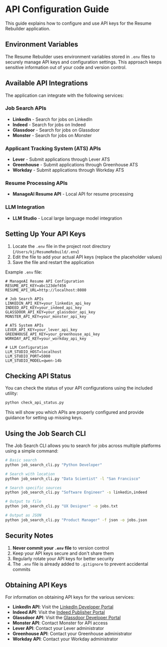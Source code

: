 # API Configuration Guide

This guide explains how to configure and use API keys for the Resume Rebuilder application.

## Environment Variables

The Resume Rebuilder uses environment variables stored in `.env` files to securely manage API keys and configuration settings. This approach keeps sensitive information out of your code and version control.

## Available API Integrations

The application can integrate with the following services:

### Job Search APIs
- **LinkedIn** - Search for jobs on LinkedIn
- **Indeed** - Search for jobs on Indeed
- **Glassdoor** - Search for jobs on Glassdoor
- **Monster** - Search for jobs on Monster

### Applicant Tracking System (ATS) APIs
- **Lever** - Submit applications through Lever ATS
- **Greenhouse** - Submit applications through Greenhouse ATS
- **Workday** - Submit applications through Workday ATS

### Resume Processing APIs
- **ManageAI Resume API** - Local API for resume processing

### LLM Integration
- **LLM Studio** - Local large language model integration

## Setting Up Your API Keys

1. Locate the `.env` file in the project root directory (`/Users/kj/ResumeRebuild/.env`)
2. Edit the file to add your actual API keys (replace the placeholder values)
3. Save the file and restart the application

Example `.env` file:
```
# ManageAI Resume API Configuration
RESUME_API_KEY=abc123def456
RESUME_API_URL=http://localhost:8080

# Job Search APIs
LINKEDIN_API_KEY=your_linkedin_api_key
INDEED_API_KEY=your_indeed_api_key
GLASSDOOR_API_KEY=your_glassdoor_api_key
MONSTER_API_KEY=your_monster_api_key

# ATS System APIs
LEVER_API_KEY=your_lever_api_key
GREENHOUSE_API_KEY=your_greenhouse_api_key
WORKDAY_API_KEY=your_workday_api_key

# LLM Configuration
LLM_STUDIO_HOST=localhost
LLM_STUDIO_PORT=5000
LLM_STUDIO_MODEL=qwen-14b
```

## Checking API Status

You can check the status of your API configurations using the included utility:

```bash
python check_api_status.py
```

This will show you which APIs are properly configured and provide guidance for setting up missing keys.

## Using the Job Search CLI

The Job Search CLI allows you to search for jobs across multiple platforms using a simple command:

```bash
# Basic search
python job_search_cli.py "Python Developer"

# Search with location
python job_search_cli.py "Data Scientist" -l "San Francisco"

# Search specific sources
python job_search_cli.py "Software Engineer" -s linkedin,indeed

# Output to file
python job_search_cli.py "UX Designer" -o jobs.txt

# Output as JSON
python job_search_cli.py "Product Manager" -f json -o jobs.json
```

## Security Notes

1. **Never commit your `.env` file** to version control
2. Keep your API keys secure and don't share them
3. Regularly rotate your API keys for better security
4. The `.env` file is already added to `.gitignore` to prevent accidental commits

## Obtaining API Keys

For information on obtaining API keys for the various services:

- **LinkedIn API**: Visit the [LinkedIn Developer Portal](https://developer.linkedin.com/)
- **Indeed API**: Visit the [Indeed Publisher Portal](https://developers.indeed.com/)
- **Glassdoor API**: Visit the [Glassdoor Developer Portal](https://www.glassdoor.com/developer/)
- **Monster API**: Contact Monster for API access
- **Lever API**: Contact your Lever administrator
- **Greenhouse API**: Contact your Greenhouse administrator
- **Workday API**: Contact your Workday administrator
